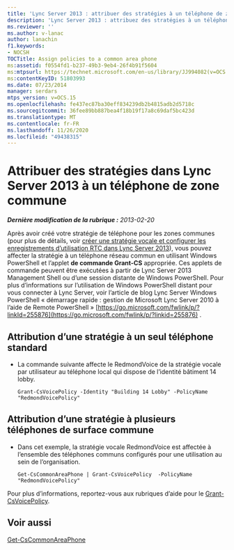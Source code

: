 ```yaml
---
title: 'Lync Server 2013 : attribuer des stratégies à un téléphone de zone commune'
description: 'Lync Server 2013 : attribuez des stratégies à un téléphone de zone commune.'
ms.reviewer: ''
ms.author: v-lanac
author: lanachin
f1.keywords:
- NOCSH
TOCTitle: Assign policies to a common area phone
ms:assetid: f0554fd1-b237-49b3-9eb4-26f4b91f5604
ms:mtpsurl: https://technet.microsoft.com/en-us/library/JJ994082(v=OCS.15)
ms:contentKeyID: 51803993
ms.date: 07/23/2014
manager: serdars
mtps_version: v=OCS.15
ms.openlocfilehash: fe437ec87ba30eff834239db2b4815adb2d5718c
ms.sourcegitcommit: 36fee89bb887bea4f18b19f17a8c69daf5bc423d
ms.translationtype: MT
ms.contentlocale: fr-FR
ms.lasthandoff: 11/26/2020
ms.locfileid: "49438315"
---
```

# <a name="assign-policies-in-lync-server-2013-to-a-common-area-phone"></a>Attribuer des stratégies dans Lync Server 2013 à un téléphone de zone commune

<div data-xmlns="http://www.w3.org/1999/xhtml">

<div class="topic" data-xmlns="http://www.w3.org/1999/xhtml" data-msxsl="urn:schemas-microsoft-com:xslt" data-cs="https://msdn.microsoft.com/">

<div data-asp="https://msdn2.microsoft.com/asp">



</div>

<div id="mainSection">

<div id="mainBody">

<span> </span>

_**Dernière modification de la rubrique :** 2013-02-20_

Après avoir créé votre stratégie de téléphone pour les zones communes (pour plus de détails, voir [créer une stratégie vocale et configurer les enregistrements d’utilisation RTC dans Lync Server 2013](lync-server-2013-create-a-voice-policy-and-configure-pstn-usage-records.md)), vous pouvez affecter la stratégie à un téléphone réseau commun en utilisant Windows PowerShell et l’applet **de commande Grant-CS** appropriée. Ces applets de commande peuvent être exécutées à partir de Lync Server 2013 Management Shell ou d’une session distante de Windows PowerShell. Pour plus d’informations sur l’utilisation de Windows PowerShell distant pour vous connecter à Lync Server, voir l’article de blog Lync Server Windows PowerShell « démarrage rapide : gestion de Microsoft Lync Server 2010 à l’aide de Remote PowerShell » [https://go.microsoft.com/fwlink/p/?linkId=255876](https://go.microsoft.com/fwlink/p/?linkid=255876) .

<div>


<div>

## <a name="assigning-a-policy-to-a-single-common-area-phone"></a>Attribution d’une stratégie à un seul téléphone standard

  - La commande suivante affecte le RedmondVoice de la stratégie vocale par utilisateur au téléphone local qui dispose de l’identité bâtiment 14 lobby.
    
        Grant-CsVoicePolicy -Identity "Building 14 Lobby" -PolicyName "RedmondVoicePolicy"

</div>

<div>

## <a name="assigning-a-policy-to-multiple-common-area-phones"></a>Attribution d’une stratégie à plusieurs téléphones de surface commune

  - Dans cet exemple, la stratégie vocale RedmondVoice est affectée à l’ensemble des téléphones communs configurés pour une utilisation au sein de l’organisation.
    
        Get-CsCommonAreaPhone | Grant-CsVoicePolicy  -PolicyName "RedmondVoicePolicy"

</div>

Pour plus d’informations, reportez-vous aux rubriques d’aide pour le [Grant-CsVoicePolicy](https://docs.microsoft.com/powershell/module/skype/Grant-CsVoicePolicy).

</div>

<div>

## <a name="see-also"></a>Voir aussi


[Get-CsCommonAreaPhone](https://docs.microsoft.com/powershell/module/skype/Get-CsCommonAreaPhone)  
  

</div>

</div>

<span> </span>

</div>

</div>

</div>


